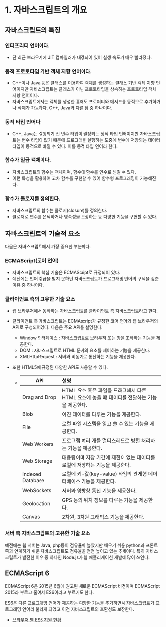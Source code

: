 # 1. 자바스크립트의 개요

## 자바스크립트의 특징

### 인터프리터 언어이다.

* 단 최근 브라우저에 JIT 컴파일러가 내장되어 있어 실생 속도가 매우 빨라졌다.

### 동적 프로토타입 기반 객체 지향 언어이다.

* C++이나 Java 등은 클래스를 이용하여 객체를 생성하는 클래스 기반 객체 지향 언어이지만 자바스크립트는 클래스가 아닌 프로토타입을 상속하는 프로토타입 객체 지향 언어이다.
* 자바스크립트에서는 객체를 생성한 훙에도 프로퍼티와 메서드를 동적으로 추가하거나 삭제가 가능하다. C++, Java와 다른 점 중 하나이다.

### 동적 타입 언어다.

* C++, Java는 실행되기 전 변수 타입이 결정되는 정적 타입 언어이지만 자바스크립트는 변수 타입이 없기 떄문에 프로그래을 실행하는 도중에 변수에 저장되는 데이터 타입이 동적으로 바뀔 수 있다. 이를 동적 타입 언어라 한다.

### 함수가 일급 객체이다.

* 자바스크립트의 함수는 객체이며, 함수에 함수를 인수로 넘길 수 있다.
* 이런 특성을 활용하여 고차 함수를 구현할 수 있어 함수형 프로그래밍이 가능해진다.

### 함수가 클로저를 정의한다.

* 자바스크립트의 함수는 클로저(closure)를 정의한다.
* 클로저로 변수를 은닉하거나 영속성을 보장하는 등 다양한 기능을 구현할 수 있다.



## 자바스크립트의 기술적 요소

다음은 자바스크립트에서 가장 중요한 부분이다.

### ECMAScript(코어 언어)

* 자바스크립트의 핵심 기술은 ECMAScript로 규정되어 있다.
* 예전에는 언어 취급을 받지 못하던 자바스크립트가 프로그래밍 언어의 구색을 갖춘 이유 중 하나이다.

### 클라이언트 측의 고유한 기술 요소

* 웹 브라우저에서 동작하는 자바스크립트를 클라이언트 측 자바스크립트라고 한다.

* 클라이언트 측 자바스크립트는 ECMAscript가 규정한 코어 언어와 웹 브라우저의 API로 구성되어있다. 다음은 주요 API를 설명한다.

  * Window 인터페이스 :  자바스크립트로 브라우저 또는 창을 조작하는 기능을 제공한다.
  * DOM : 자바스크립트로 HTML 문서의 요소를 제어하는 기능을 제공한다.
  * XMLHttpRequest : 서버와 비동기로 통신하는 기능을 제공한다.

* 또한 HTML5에 규정된 다양한 API도 사용할 수 있다.

  * | API              | 설명                                                         |
    | ---------------- | :----------------------------------------------------------- |
    | Drag and Drop    | HTML 요소 혹은 파일을 드래그해서 다른 HTML 요소에 놓을 떄 데이터를 전달하는 기능을 제공한다. |
    | Blob             | 이진 데이터를 다루는 기능을 제공한다.                        |
    | File             | 로컬 파일 시스템을 읽고 쓸 수 있는 기능을 제공한다.          |
    | Web Workers      | 프로그램 여러 개를 멀티스레드로 병렬 처리하는 기능을 제공한다. |
    | Web Storage      | 대용량이며 저장 기간에 제한이 없는 데이터를 로컬에 저장하는 기능을 제공한다. |
    | Indexed Database | 로컬에 키-값(key-value) 타입의 관게형 데이터베이스 기능을 제공한다. |
    | WebSockets       | 서버와 양방향 통신 기능을 제공한다.                          |
    | Geolocation      | GPS 등의 위치 정보를 다루는 기능을 제공한다.                 |
    | Canvas           | 2차원, 3차원 그래픽스 기능을 제공한다.                       |

### 서버 측 자바스크립트의 고유한 기술 요소

예전에는 웹 서버는 Java, php등이 점유율이 높았지만 배우기 쉬운 python과 프론트쪽과 연계하기 쉬운 자바스크립트도 점유율을 점점 높이고 있는 추세이다. 특히 자바스크립트가 발전한 이유 중 하나인 Node.js가 웹 애플리케이션 개발에 많이 쓰인다.

##  ECMAScript 6

ECMAScript 6은 2015년 6월에 권고된 새로운 ECMAScript 바전이며 ECMAScript 2015라 부르고 줄여서 ES6이라고 부르기도 한다.

ES6은 다른 프로그래밍 언어가 제공하는 다양한 기능을 추가하면서 자바스크립트가 프로그래밍 언어라 불리게 되었고 이전 자바스크립트의 호환성도 보장한다.

* [브라우저 별 ES6 지원 현황](https://kangax.github.io/compat-table/es6/)





